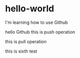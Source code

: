 # hello-world
I'm learning how to use Github

hello Github
this is push operation

this is pull operation

this is sixth test